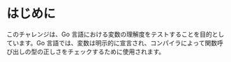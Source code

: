 # はじめに

このチャレンジは、Go 言語における変数の理解度をテストすることを目的としています。Go 言語では、変数は明示的に宣言され、コンパイラによって関数呼び出しの型の正しさをチェックするために使用されます。
